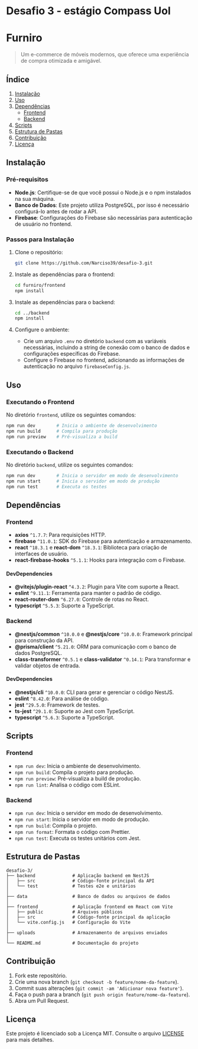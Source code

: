 # Desafio 3 - estágio Compass Uol
# Furniro

> Um e-commerce de móveis modernos, que oferece uma experiência de compra otimizada e amigável.

## Índice

1. [Instalação](#instalação)
2. [Uso](#uso)
3. [Dependências](#dependências)
   - [Frontend](#frontend)
   - [Backend](#backend)
4. [Scripts](#scripts)
5. [Estrutura de Pastas](#estrutura-de-pastas)
6. [Contribuição](#contribuição)
7. [Licença](#licença)

## Instalação

### Pré-requisitos

- **Node.js**: Certifique-se de que você possui o Node.js e o npm instalados na sua máquina.
- **Banco de Dados**: Este projeto utiliza PostgreSQL, por isso é necessário configurá-lo antes de rodar a API.
- **Firebase**: Configurações do Firebase são necessárias para autenticação de usuário no frontend.

### Passos para Instalação

1. Clone o repositório:
   ```bash
   git clone https://github.com/Narciso39/desafio-3.git
   ```

2. Instale as dependências para o frontend:
   ```bash
   cd furniro/frontend
   npm install
   ```

3. Instale as dependências para o backend:
   ```bash
   cd ../backend
   npm install
   ```

4. Configure o ambiente:
   - Crie um arquivo `.env` no diretório `backend` com as variáveis necessárias, incluindo a string de conexão com o banco de dados e configurações específicas do Firebase.
   - Configure o Firebase no frontend, adicionando as informações de autenticação no arquivo `firebaseConfig.js`.

## Uso

### Executando o Frontend

No diretório `frontend`, utilize os seguintes comandos:

```bash
npm run dev        # Inicia o ambiente de desenvolvimento
npm run build      # Compila para produção
npm run preview    # Pré-visualiza a build
```

### Executando o Backend

No diretório `backend`, utilize os seguintes comandos:

```bash
npm run dev        # Inicia o servidor em modo de desenvolvimento
npm run start      # Inicia o servidor em modo de produção
npm run test       # Executa os testes
```

## Dependências

### Frontend

- **axios** `^1.7.7`: Para requisições HTTP.
- **firebase** `^11.0.1`: SDK do Firebase para autenticação e armazenamento.
- **react** `^18.3.1` e **react-dom** `^18.3.1`: Biblioteca para criação de interfaces de usuário.
- **react-firebase-hooks** `^5.1.1`: Hooks para integração com o Firebase.

#### DevDependencies

- **@vitejs/plugin-react** `^4.3.2`: Plugin para Vite com suporte a React.
- **eslint** `^9.11.1`: Ferramenta para manter o padrão de código.
- **react-router-dom** `^6.27.0`: Controle de rotas no React.
- **typescript** `^5.5.3`: Suporte a TypeScript.

### Backend

- **@nestjs/common** `^10.0.0` e **@nestjs/core** `^10.0.0`: Framework principal para construção da API.
- **@prisma/client** `^5.21.0`: ORM para comunicação com o banco de dados PostgreSQL.
- **class-transformer** `^0.5.1` e **class-validator** `^0.14.1`: Para transformar e validar objetos de entrada.

#### DevDependencies

- **@nestjs/cli** `^10.0.0`: CLI para gerar e gerenciar o código NestJS.
- **eslint** `^8.42.0`: Para análise de código.
- **jest** `^29.5.0`: Framework de testes.
- **ts-jest** `^29.1.0`: Suporte ao Jest com TypeScript.
- **typescript** `^5.6.3`: Suporte a TypeScript.

## Scripts

### Frontend

- `npm run dev`: Inicia o ambiente de desenvolvimento.
- `npm run build`: Compila o projeto para produção.
- `npm run preview`: Pré-visualiza a build de produção.
- `npm run lint`: Analisa o código com ESLint.

### Backend

- `npm run dev`: Inicia o servidor em modo de desenvolvimento.
- `npm run start`: Inicia o servidor em modo de produção.
- `npm run build`: Compila o projeto.
- `npm run format`: Formata o código com Prettier.
- `npm run test`: Executa os testes unitários com Jest.

## Estrutura de Pastas

```plaintext
desafio-3/
├── backend              # Aplicação backend em NestJS
│   ├── src              # Código-fonte principal da API
│   └── test             # Testes e2e e unitários
│
├── data                 # Banco de dados ou arquivos de dados
│
├── frontend             # Aplicação frontend em React com Vite
│   ├── public           # Arquivos públicos
│   ├── src              # Código-fonte principal da aplicação
│   └── vite.config.js   # Configuração do Vite
│
├── uploads              # Armazenamento de arquivos enviados
│
└── README.md            # Documentação do projeto

```

## Contribuição

1. Fork este repositório.
2. Crie uma nova branch (`git checkout -b feature/nome-da-feature`).
3. Commit suas alterações (`git commit -am 'Adicionar nova feature'`).
4. Faça o push para a branch (`git push origin feature/nome-da-feature`).
5. Abra um Pull Request.

## Licença

Este projeto é licenciado sob a Licença MIT. Consulte o arquivo [LICENSE](./LICENSE) para mais detalhes.
